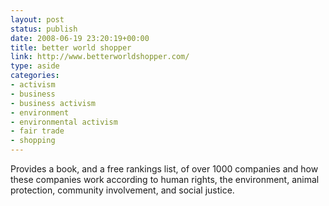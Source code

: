```yaml
---
layout: post
status: publish
date: 2008-06-19 23:20:19+00:00
title: better world shopper
link: http://www.betterworldshopper.com/
type: aside
categories:
- activism
- business
- business activism
- environment
- environmental activism
- fair trade
- shopping
---
```


Provides a book, and a free rankings list, of over 1000 companies and how these companies work according to human rights, the environment, animal protection, community involvement, and social justice.
